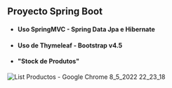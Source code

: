 ## Proyecto Spring Boot 
- #### Uso SpringMVC - Spring Data Jpa e Hibernate
- #### Uso de Thymeleaf - Bootstrap v4.5 
- ####  "Stock de Produtos"


![List Productos - Google Chrome 8_5_2022 22_23_18](https://user-images.githubusercontent.com/88462536/167326714-7b5c2623-d9ef-459f-a2fd-c06fb7c2284a.png)

